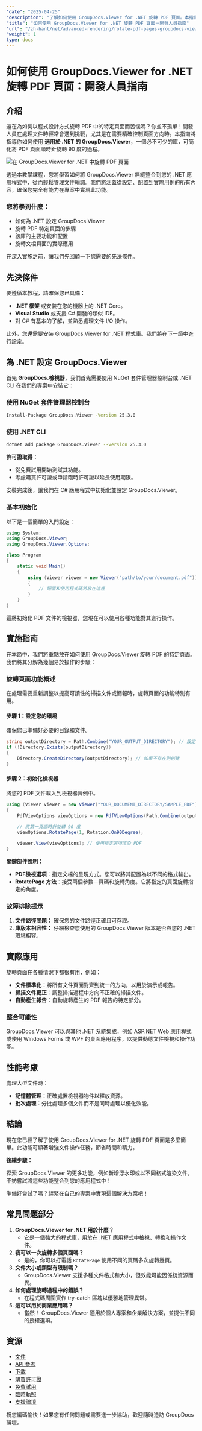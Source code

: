 ```yaml
---
"date": "2025-04-25"
"description": "了解如何使用 GroupDocs.Viewer for .NET 旋轉 PDF 頁面。本指南涵蓋無縫文件操作的設定、配置和實際應用。"
"title": "如何使用 GroupDocs.Viewer for .NET 旋轉 PDF 頁面－開發人員指南"
"url": "/zh-hant/net/advanced-rendering/rotate-pdf-pages-groupdocs-viewer-net/"
"weight": 1
type: docs
---
```

# 如何使用 GroupDocs.Viewer for .NET 旋轉 PDF 頁面：開發人員指南

## 介紹

還在為如何以程式設計方式旋轉 PDF 中的特定頁面而苦惱嗎？你並不孤單！開發人員在處理文件時經常會遇到挑戰，尤其是在需要精確控制頁面方向時。本指南將指導你如何使用 **適用於 .NET 的 GroupDocs.Viewer**，一個必不可少的庫，可簡化將 PDF 頁面順時針旋轉 90 度的過程。

![在 GroupDocs.Viewer for .NET 中旋轉 PDF 頁面](/viewer/advanced-rendering/rotate-pdf-pages-img.png)

透過本教學課程，您將學習如何將 GroupDocs.Viewer 無縫整合到您的 .NET 應用程式中，從而輕鬆管理文件輪調。我們將涵蓋從設定、配置到實際用例的所有內容，確保您完全有能力在專案中實現此功能。

### 您將學到什麼：

- 如何為 .NET 設定 GroupDocs.Viewer
- 旋轉 PDF 特定頁面的步驟
- 該庫的主要功能和配置
- 旋轉文檔頁面的實際應用

在深入實施之前，讓我們先回顧一下您需要的先決條件。

## 先決條件

要遵循本教程，請確保您已具備：

- **.NET 框架** 或安裝在您的機器上的 .NET Core。
- **Visual Studio** 或支援 C# 開發的類似 IDE。
- 對 C# 有基本的了解，並熟悉處理文件 I/O 操作。

此外，您還需要安裝 GroupDocs.Viewer for .NET 程式庫。我們將在下一節中進行設定。

## 為 .NET 設定 GroupDocs.Viewer

首先 **GroupDocs.檢視器**，我們首先需要使用 NuGet 套件管理器控制台或 .NET CLI 在我們的專案中安裝它：

### 使用 NuGet 套件管理器控制台
```bash
Install-Package GroupDocs.Viewer -Version 25.3.0
```

### 使用 .NET CLI
```bash
dotnet add package GroupDocs.Viewer --version 25.3.0
```

**許可證取得：**

- 從免費試用開始測試其功能。
- 考慮購買許可證或申請臨時許可證以延長使用期限。

安裝完成後，讓我們在 C# 應用程式中初始化並設定 GroupDocs.Viewer。

### 基本初始化

以下是一個簡單的入門設定：

```csharp
using System;
using GroupDocs.Viewer;
using GroupDocs.Viewer.Options;

class Program
{
    static void Main()
    {
        using (Viewer viewer = new Viewer("path/to/your/document.pdf")) // 確保您的文件路徑正確
        {
            // 配置和使用程式碼將放在這裡
        }
    }
}
```

這將初始化 PDF 文件的檢視器，您現在可以使用各種功能對其進行操作。

## 實施指南

在本節中，我們將重點放在如何使用 GroupDocs.Viewer 旋轉 PDF 的特定頁面。我們將其分解為幾個易於操作的步驟：

### 旋轉頁面功能概述

在處理需要重新調整以提高可讀性的掃描文件或簡報時，旋轉頁面的功能特別有用。

#### 步驟 1：設定您的環境

確保您已準備好必要的目錄和文件。

```csharp
string outputDirectory = Path.Combine("YOUR_OUTPUT_DIRECTORY"); // 設定所需的輸出目錄路徑
if (!Directory.Exists(outputDirectory))
{
    Directory.CreateDirectory(outputDirectory); // 如果不存在則創建
}
```

#### 步驟 2：初始化檢視器

將您的 PDF 文件載入到檢視器實例中。

```csharp
using (Viewer viewer = new Viewer("YOUR_DOCUMENT_DIRECTORY/SAMPLE_PDF")) // 文件路徑
{
    PdfViewOptions viewOptions = new PdfViewOptions(Path.Combine(outputDirectory, "output.pdf")); // 輸出檔案路徑
    
    // 將第一頁順時針旋轉 90 度
    viewOptions.RotatePage(1, Rotation.On90Degree);

    viewer.View(viewOptions); // 使用指定選項渲染 PDF
}
```

**關鍵部件說明：**

- **PDF檢視選項**：指定文檔的呈現方式。您可以將其配置為以不同的格式輸出。
- **RotatePage 方法**：接受兩個參數－頁碼和旋轉角度。它將指定的頁面旋轉指定的角度。

### 故障排除提示

1. **文件路徑問題：** 確保您的文件路徑正確且可存取。
2. **庫版本相容性：** 仔細檢查您使用的 GroupDocs.Viewer 版本是否與您的 .NET 環境相容。

## 實際應用

旋轉頁面在各種情況下都很有用，例如：

- **文件標準化**：將所有文件頁面對齊到統一的方向，以用於演示或報告。
- **掃描文件更正**：調整掃描過程中方向不正確的掃描文件。
- **自動產生報告**：自動旋轉產生的 PDF 報告的特定部分。

### 整合可能性

GroupDocs.Viewer 可以與其他 .NET 系統集成，例如 ASP.NET Web 應用程式或使用 Windows Forms 或 WPF 的桌面應用程序，以提供動態文件檢視和操作功能。

## 性能考慮

處理大型文件時：

- **記憶體管理**：正確處置檢視器物件以釋放資源。
- **批次處理**：分批處理多個文件而不是同時處理以優化效能。
  
## 結論

現在您已經了解了使用 GroupDocs.Viewer for .NET 旋轉 PDF 頁面是多麼簡單。此功能可顯著增強文件操作任務，節省時間和精力。

**後續步驟：**

探索 GroupDocs.Viewer 的更多功能，例如新增浮水印或以不同格式渲染文件。不妨嘗試將這些功能整合到您的應用程式中！

準備好嘗試了嗎？趕緊在自己的專案中實現這個解決方案吧！

## 常見問題部分

1. **GroupDocs.Viewer for .NET 用於什麼？**
   - 它是一個強大的程式庫，用於在 .NET 應用程式中檢視、轉換和操作文件。
2. **我可以一次旋轉多個頁面嗎？**
   - 是的，你可以打電話 `RotatePage` 使用不同的頁碼多次旋轉幾頁。
3. **文件大小或類型有限制嗎？**
   - GroupDocs.Viewer 支援多種文件格式和大小，但效能可能因係統資源而異。
4. **如何處理旋轉過程中的錯誤？**
   - 在程式碼周圍實作 try-catch 區塊以優雅地管理異常。
5. **這可以用於商業應用嗎？**
   - 當然！ GroupDocs.Viewer 適用於個人專案和企業解決方案，並提供不同的授權選項。

## 資源

- [文件](https://docs.groupdocs.com/viewer/net/)
- [API 參考](https://reference.groupdocs.com/viewer/net/)
- [下載](https://releases.groupdocs.com/viewer/net/)
- [購買許可證](https://purchase.groupdocs.com/buy)
- [免費試用](https://releases.groupdocs.com/viewer/net/)
- [臨時執照](https://purchase.groupdocs.com/temporary-license/)
- [支援論壇](https://forum.groupdocs.com/c/viewer/9)

祝您編碼愉快！如果您有任何問題或需要進一步協助，歡迎隨時造訪 GroupDocs 論壇。
